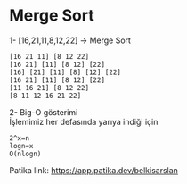 # Merge Sort

1- [16,21,11,8,12,22] -> Merge Sort
```
[16 21 11] [8 12 22]
[16 21] [11] [8 12] [22]
[16] [21] [11] [8] [12] [22]
[16 21] [11] [8 12] [22]
[11 16 21] [8 12 22]
[8 11 12 16 21 22]
```

2- Big-O gösterimi
<br>
İşlemimiz her defasında yarıya indiği için
```
2^x=n 
logn=x
O(nlogn)
```
Patika link: https://app.patika.dev/belkisarslan